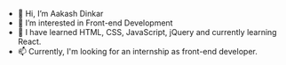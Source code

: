 - 👋 Hi, I’m Aakash Dinkar
- 👀 I’m interested in Front-end Development
- 🌱 I have learned HTML, CSS, JavaScript, jQuery and currently learning React.
- 📫 Currently, I'm looking for an internship as front-end developer.

